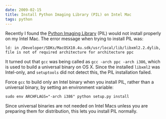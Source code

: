 ```yaml
---
date: 2009-02-15
title: Install Python Imaging Library (PIL) on Intel Mac
tags: python
---
```


Recently I found the [Python Imaging Library](http://www.pythonware.com/products/pil/) (PIL) would not install properly on my Intel Mac. The error message when trying to install PIL was:

```text
ld: in /Developer/SDKs/MacOSX10.4u.sdk/usr/local/lib/libxml2.2.dylib,
file is not of required architecture for architecture ppc

```

It turned out that `gcc` was being called as `gcc -arch ppc -arch i386`, which is used to build a universal binary on OS X. Since the installed `libxml2` was Intel-only, and `setuptools` did not detect this, the PIL installation failed.

Force `gcc` to build only an Intel binary when you install PIL, rather than a universal binary, by setting an environment variable:

```text
sudo env ARCHFLAGS="-arch i386" python setup.py install

```

Since universal binaries are not needed on Intel Macs unless you are preparing them for distribution, this lets you install PIL normally.
